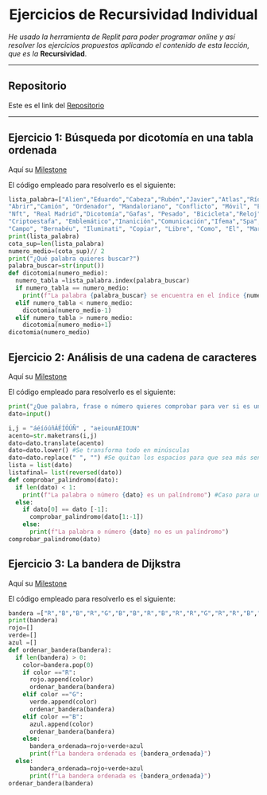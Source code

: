 <h1 align="center">Ejercicios de Recursividad Individual</h1>

*He usado la herramienta de Replit para poder programar online y así resolver los ejercicios propuestos aplicando el contenido de esta lección, que es la* **Recursividad**.

***

<h2>Repositorio</h2>

Este es el link del [Repositorio](https://github.com/Diegodesantos1/RecursividadIndividual)

***

## Ejercicio 1: Búsqueda por dicotomía en una tabla ordenada

Aquí su [Milestone](https://github.com/Diegodesantos1/RecursividadIndividual/milestone/3closed=1)

El código empleado para resolverlo es el siguiente:

```python
lista_palabra=["Alien","Eduardo","Cabeza","Rubén","Javier","Atlas","Río", "Servir", 
"Abrir","Camión", "Ordenador", "Mandaloriano", "Conflicto", "Móvil", "Estambul","Wifi", 
"Nft", "Real Madrid","Dicotomía","Gafas", "Pesado", "Bicicleta","Reloj", "Abrigo",
"Criptoestafa", "Emblemático","Inanición","Comunicación","Ifema","Spa","Auditorio",
"Campo", "Bernabéu", "Iluminati", "Copiar", "Libre", "Como", "El", "Mar"]
print(lista_palabra)
cota_sup=len(lista_palabra)
numero_medio=(cota_sup)// 2
print("¿Qué palabra quieres buscar?")
palabra_buscar=str(input())
def dicotomia(numero_medio):
  numero_tabla =lista_palabra.index(palabra_buscar)
  if numero_tabla == numero_medio:
    print(f"La palabra {palabra_buscar} se encuentra en el índice {numero_tabla}")
  elif numero_tabla < numero_medio:
    dicotomia(numero_medio-1)
  elif numero_tabla > numero_medio:
    dicotomia(numero_medio+1)
dicotomia(numero_medio)
```

## Ejercicio 2: Análisis de una cadena de caracteres

Aquí su [Milestone](https://github.com/Diegodesantos1/RecursividadIndividual/milestone/2?closed=1)

El código empleado para resolverlo es el siguiente:
```python
print("¿Que palabra, frase o número quieres comprobar para ver si es un palíndromo?")
dato=input()

i,j = "áéíóúñÁÉÍÓÚÑ" , "aeiounAEIOUN"
acento=str.maketrans(i,j)
dato=dato.translate(acento)
dato=dato.lower() #Se transforma todo en minúsculas
dato=dato.replace(" ", "") #Se quitan los espacios para que sea más sencillo
lista = list(dato)
listafinal= list(reversed(dato))
def comprobar_palindromo(dato):
  if len(dato) < 1:
    print(f"La palabra o número {dato} es un palíndromo") #Caso para una sola letra o número
  else:
    if dato[0] == dato [-1]:
      comprobar_palindromo(dato[1:-1])
    else:
      print(f"La palabra o número {dato} no es un palíndromo")
comprobar_palindromo(dato)
```
## Ejercicio 3: La bandera de Dijkstra

Aquí su [Milestone](https://github.com/Diegodesantos1/RecursividadIndividual/milestone/1?closed=1)

El código empleado para resolverlo es el siguiente:
```python
bandera =["R","B","B","R","G","B","B","R","B","R","R","G","R","R","B","G","G"]
print(bandera)
rojo=[]
verde=[]
azul =[]
def ordenar_bandera(bandera):
  if len(bandera) > 0:
    color=bandera.pop(0)
    if color =="R":
      rojo.append(color)
      ordenar_bandera(bandera)
    elif color =="G":
      verde.append(color)
      ordenar_bandera(bandera)
    elif color =="B":
      azul.append(color)
      ordenar_bandera(bandera)
    else:
      bandera_ordenada=rojo+verde+azul
      print(f"La bandera ordenada es {bandera_ordenada}")
  else:
      bandera_ordenada=rojo+verde+azul
      print(f"La bandera ordenada es {bandera_ordenada}")
ordenar_bandera(bandera)
```
